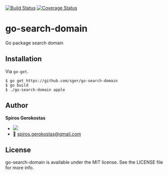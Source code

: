 [![Build Status](https://travis-ci.org/sger/go-search-domain.svg?branch=master)](https://travis-ci.org/sger/go-search-domain)
[![Coverage Status](https://coveralls.io/repos/github/sger/go-search-domain/badge.svg?branch=master)](https://coveralls.io/github/sger/go-search-domain?branch=master)

# go-search-domain

Go package search domain

## Installation

Via `go-get`.

```
$ go get https://github.com/sger/go-search-domain
$ go build
$ ./go-search-domain apple
```

Author
-----

__Spiros Gerokostas__

- [![](https://img.shields.io/badge/twitter-sger-brightgreen.svg)](https://twitter.com/sger)
- :email: spiros.gerokostas@gmail.com

License
-----

go-search-domain is available under the MIT license. See the LICENSE file for more info.
